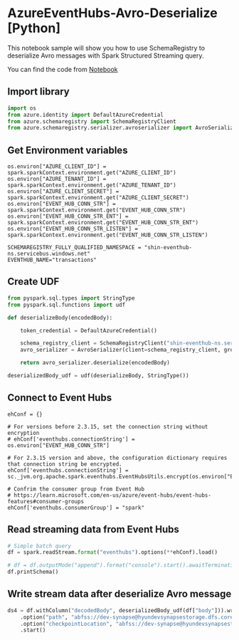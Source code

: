 # AzureEventHubs-Avro-Deserialize [Python]

This notebook sample will show you how to use SchemaRegistry to deserialize Avro messages with Spark Structured Streaming query.

You can find the code from [Notebook](https://github.com/hyssh/AzureEventHubs-Avro-Deserialize/blob/main/py_EH_Avro_deserialize_body.ipynb)


## Import library

```python
import os
from azure.identity import DefaultAzureCredential
from azure.schemaregistry import SchemaRegistryClient
from azure.schemaregistry.serializer.avroserializer import AvroSerializer
```


## Get Environment variables

```
os.environ["AZURE_CLIENT_ID"] = spark.sparkContext.environment.get("AZURE_CLIENT_ID")
os.environ["AZURE_TENANT_ID"] = spark.sparkContext.environment.get("AZURE_TENANT_ID")
os.environ["AZURE_CLIENT_SECRET"] = spark.sparkContext.environment.get("AZURE_CLIENT_SECRET")
os.environ["EVENT_HUB_CONN_STR"] = spark.sparkContext.environment.get("EVENT_HUB_CONN_STR")
os.environ["EVENT_HUB_CONN_STR_ENT"] = spark.sparkContext.environment.get("EVENT_HUB_CONN_STR_ENT")
os.environ["EVENT_HUB_CONN_STR_LISTEN"] = spark.sparkContext.environment.get("EVENT_HUB_CONN_STR_LISTEN")

SCHEMAREGISTRY_FULLY_QUALIFIED_NAMESPACE = "shin-eventhub-ns.servicebus.windows.net"
EVENTHUB_NAME="transactions"
```


## Create UDF

```python
from pyspark.sql.types import StringType
from pyspark.sql.functions import udf

def deserializeBody(encodedBody):    

    token_credential = DefaultAzureCredential()

    schema_registry_client = SchemaRegistryClient("shin-eventhub-ns.servicebus.windows.net", token_credential)
    avro_serializer = AvroSerializer(client=schema_registry_client, group_name="tranxs")

    return avro_serializer.deserialize(encodedBody)

deserializedBody_udf = udf(deserializeBody, StringType())
```


## Connect to Event Hubs

```
ehConf = {}

# For versions before 2.3.15, set the connection string without encryption
# ehConf['eventhubs.connectionString'] = os.environ["EVENT_HUB_CONN_STR"]

# For 2.3.15 version and above, the configuration dictionary requires that connection string be encrypted.
ehConf['eventhubs.connectionString'] = sc._jvm.org.apache.spark.eventhubs.EventHubsUtils.encrypt(os.environ["EVENT_HUB_CONN_STR_ENT"])

# Confrim the consumer group from Event Hub
# https://learn.microsoft.com/en-us/azure/event-hubs/event-hubs-features#consumer-groups
ehConf['eventhubs.consumerGroup'] = "spark"
```


## Read streaming data from Event Hubs

```python
# Simple batch query
df = spark.readStream.format("eventhubs").options(**ehConf).load()

# df = df.outputMode("append").format("console").start().awaitTermination()
df.printSchema()
```


## Write stream data after deserialize Avro message

```python
ds4 = df.withColumn("decodedBody", deserializedBody_udf(df["body"])).writeStream.format("parquet")\
    .option("path", "abfss://dev-synapse@hyundevsynapsestorage.dfs.core.windows.net/streamingAfterdecode")\
    .option("checkpointLocation", "abfss://dev-synapse@hyundevsynapsestorage.dfs.core.windows.net/streamingAfterdecode_checkpoint")\
    .start()
```
